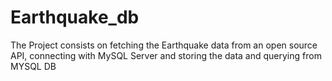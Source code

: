 # Earthquake_db
The Project consists on fetching the Earthquake data from an open source API, connecting with MySQL Server and storing the data and querying from MYSQL DB
